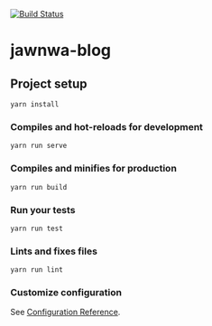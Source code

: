 
[![Build Status](https://travis-ci.org/jawnwa22/JawnWa22-blog.svg?branch=master)](https://travis-ci.org/jawnwa22/JawnWa22-blog)
# jawnwa-blog

## Project setup
```
yarn install
```

### Compiles and hot-reloads for development
```
yarn run serve
```

### Compiles and minifies for production
```
yarn run build
```

### Run your tests
```
yarn run test
```

### Lints and fixes files
```
yarn run lint
```

### Customize configuration
See [Configuration Reference](https://cli.vuejs.org/config/).
